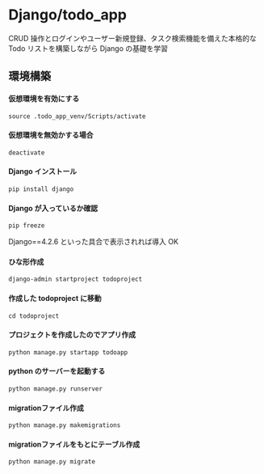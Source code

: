 # Django/todo_app

CRUD 操作とログインやユーザー新規登録、タスク検索機能を備えた本格的な Todo リストを構築しながら Django の基礎を学習

## 環境構築

#### 仮想環境を有効にする

```
source .todo_app_venv/Scripts/activate
```

#### 仮想環境を無効かする場合

```
deactivate
```

#### Django インストール

```
pip install django
```

#### Django が入っているか確認

```
pip freeze
```

Django==4.2.6 といった具合で表示されれば導入 OK

#### ひな形作成

```
django-admin startproject todoproject
```

#### 作成した todoproject に移動

```
cd todoproject
```

#### プロジェクトを作成したのでアプリ作成

```
python manage.py startapp todoapp
```

#### python のサーバーを起動する

```
python manage.py runserver
```


#### migrationファイル作成
```
python manage.py makemigrations
```

#### migrationファイルをもとにテーブル作成
```
python manage.py migrate
```

